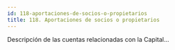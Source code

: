 ```yaml
---
id: 118-aportaciones-de-socios-o-propietarios
title: 118. Aportaciones de socios o propietarios
---
```

Descripción de las cuentas relacionadas con la Capital...
